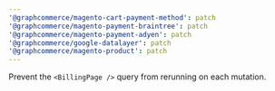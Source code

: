 ```yaml
---
'@graphcommerce/magento-cart-payment-method': patch
'@graphcommerce/magento-payment-braintree': patch
'@graphcommerce/magento-payment-adyen': patch
'@graphcommerce/google-datalayer': patch
'@graphcommerce/magento-product': patch
---
```


Prevent the `<BillingPage />` query from rerunning on each mutation.

